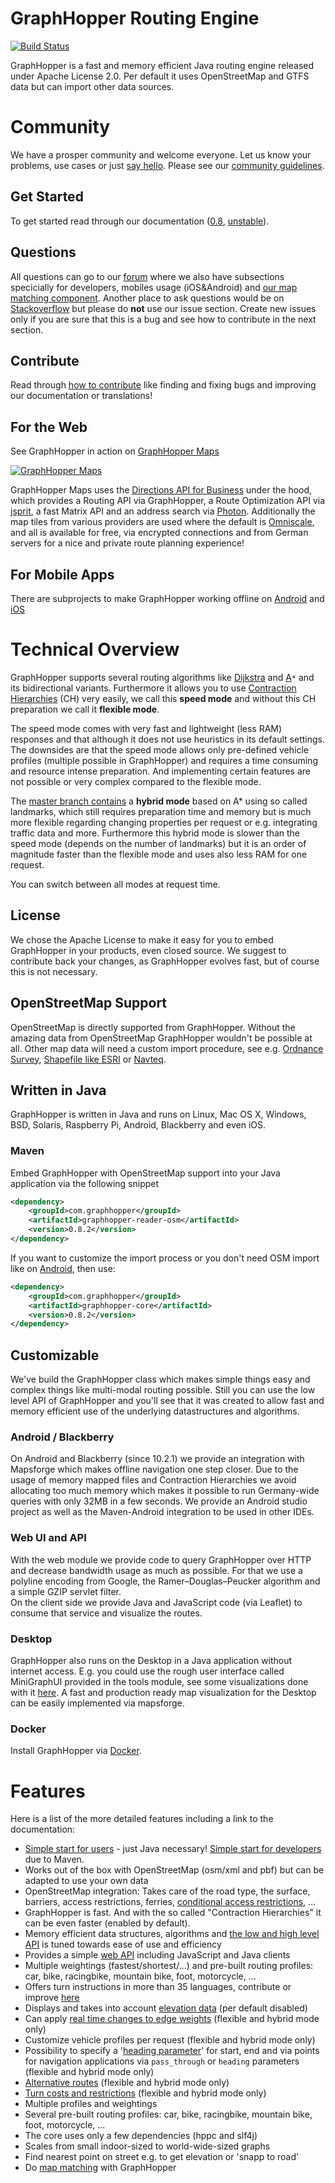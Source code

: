 # GraphHopper Routing Engine

[![Build Status](https://secure.travis-ci.org/graphhopper/graphhopper.png?branch=master)](http://travis-ci.org/graphhopper/graphhopper)

GraphHopper is a fast and memory efficient Java routing engine released under Apache License 2.0.
Per default it uses OpenStreetMap and GTFS data but can import other data sources.

# Community

We have a prosper community and welcome everyone. Let us know your problems, use cases or just [say hello](https://discuss.graphhopper.com/). Please see our [community guidelines](https://graphhopper.com/agreements/cccoc.html).

## Get Started

To get started read through our documentation ([0.8](https://github.com/graphhopper/graphhopper/blob/0.8/docs/index.md), [unstable](https://github.com/graphhopper/graphhopper/blob/master/docs/index.md)). 

## Questions

All questions can go to our [forum](https://discuss.graphhopper.com/) where we also have subsections specicially for developers, mobiles usage (iOS&Android) and [our map matching component](https://github.com/graphhopper/map-matching). Another place to ask questions would be on [Stackoverflow](http://stackoverflow.com/questions/tagged/graphhopper) but please do **not** use our issue section. Create new issues only if you are sure that this is a bug and see how to contribute in the next section.

## Contribute

Read through [how to contribute](.github/CONTRIBUTING.md)
like finding and fixing bugs and improving our documentation or translations!

## For the Web

See GraphHopper in action on [GraphHopper Maps](https://graphhopper.com/maps)

[![GraphHopper Maps](https://karussell.files.wordpress.com/2014/12/graphhopper-maps-0-4-preview.png)](https://graphhopper.com/maps)

GraphHopper Maps uses the [Directions API for Business](https://graphhopper.com/#directions-api) under the hood, which provides 
a Routing API via GraphHopper, a Route Optimization API via [jsprit](http://jsprit.github.io/), a fast Matrix API
and an address search via [Photon](https://github.com/komoot/photon). Additionally the map tiles from various providers are used 
where the default is [Omniscale](http://omniscale.com/), and all is available for free, via encrypted connections and from German servers for a nice and private route planning experience!


## For Mobile Apps

There are subprojects to make GraphHopper working offline
on [Android](https://github.com/graphhopper/graphhopper/tree/master/android)
and [iOS](http://github.com/graphhopper/graphhopper-ios)


# Technical Overview

GraphHopper supports several routing algorithms like 
<a href="https://en.wikipedia.org/wiki/Dijkstra%27s_algorithm">Dijkstra</a> and 
<a href="https://en.wikipedia.org/wiki/A*_search_algorithm">A</a>`*` and its bidirectional variants. 
Furthermore it allows you to use 
<a href="https://en.wikipedia.org/wiki/Contraction_hierarchies">Contraction Hierarchies</a> (CH) 
very easily, we call this **speed mode** and without this CH preparation we call it **flexible mode**.

The speed mode comes with very fast and lightweight (less RAM) responses and that although it does not use heuristics 
in its default settings. The downsides are that the speed mode allows only pre-defined vehicle profiles (multiple possible in GraphHopper) 
and requires a time consuming and resource intense preparation. And implementing certain features are not possible 
or very complex compared to the flexible mode. 

The [master branch contains](https://github.com/graphhopper/graphhopper/pull/780)
a **hybrid mode** based on A* using so called landmarks, which still requires preparation time and memory
but is much more flexible regarding changing properties per request or e.g. integrating traffic data and more. 
Furthermore this hybrid mode is slower than the speed mode (depends on the number of landmarks) but it is an 
order of magnitude faster than the flexible mode and uses also less RAM for one request.

You can switch between all modes at request time.

## License

We chose the Apache License to make it easy for you to embed GraphHopper in your products, even closed source.
We suggest to contribute back your changes, as GraphHopper evolves fast,
but of course this is not necessary.

## OpenStreetMap Support

OpenStreetMap is directly supported from GraphHopper. Without the amazing data from
OpenStreetMap GraphHopper wouldn't be possible at all.
Other map data will need a custom import procedure, see e.g. <a href="https://github.com/graphhopper/graphhopper/issues/277">Ordnance Survey</a>,
<a href="https://github.com/graphhopper/graphhopper/tree/master/reader-shp">Shapefile like ESRI</a> or <a href="https://github.com/knowname/morituri">Navteq</a>.

## Written in Java

GraphHopper is written in Java and runs on Linux, Mac OS X,
Windows, BSD, Solaris, Raspberry Pi, Android, Blackberry and even iOS.

### Maven

Embed GraphHopper with OpenStreetMap support into your Java application via the following snippet

```xml
<dependency>
    <groupId>com.graphhopper</groupId>
    <artifactId>graphhopper-reader-osm</artifactId>
    <version>0.8.2</version>
</dependency>
```

If you want to customize the import process or you don't need OSM import like
on [Android](./docs/android/index.md), then use:

```xml
<dependency>
    <groupId>com.graphhopper</groupId>
    <artifactId>graphhopper-core</artifactId>
    <version>0.8.2</version>
</dependency>
```

## Customizable

We've build the GraphHopper class which makes simple things easy and complex things like multi-modal routing possible. 
Still you can use the low level API of GraphHopper and you'll see that
it was created to allow fast and memory efficient use of the underlying datastructures and algorithms.

### Android / Blackberry

On Android and Blackberry (since 10.2.1) we provide an integration with Mapsforge which makes offline navigation one step closer.
Due to the usage of memory mapped files and Contraction Hierarchies
we avoid allocating too much memory which makes it possible to run Germany-wide queries with only 
32MB in a few seconds. We provide an Android studio project as well as the Maven-Android integration to be 
used in other IDEs.

### Web UI and API

With the web module we provide code to query GraphHopper over HTTP and decrease bandwidth usage as much as possible.
For that we use a polyline encoding from Google, the Ramer–Douglas–Peucker algorithm and a simple 
GZIP servlet filter.                 
On the client side we provide Java and JavaScript code (via Leaflet) to consume that service and 
visualize the routes.

### Desktop

GraphHopper also runs on the Desktop in a Java application without internet access.
E.g. you could use the rough user interface called MiniGraphUI provided in the tools module, see some
visualizations done with it [here](https://graphhopper.com/blog/2016/01/19/alternative-roads-to-rome/).
A fast and production ready map visualization for the Desktop can be easily implemented via mapsforge.

### Docker

Install GraphHopper via [Docker](https://github.com/graphhopper/graphhopper/pull/849).

# Features

Here is a list of the more detailed features including a link to the documentation:

 * [Simple start for users](./docs/web/quickstart.md) - just Java necessary! [Simple start for developers](./docs/core/quickstart-from-source.md) due to Maven.
 * Works out of the box with OpenStreetMap (osm/xml and pbf) but can be adapted to use your own data
 * OpenStreetMap integration: Takes care of the road type, the surface, barriers, access restrictions, ferries, [conditional access restrictions](https://github.com/graphhopper/graphhopper/pull/621), ...
 * GraphHopper is fast. And with the so called "Contraction Hierarchies" it can be even faster (enabled by default).
 * Memory efficient data structures, algorithms and [the low and high level API](./docs/core/low-level-api.md) is tuned towards ease of use and efficiency
 * Provides a simple [web API](./docs/web/api-doc.md) including JavaScript and Java clients
 * Multiple weightings (fastest/shortest/...) and pre-built routing profiles: car, bike, racingbike, mountain bike, foot, motorcycle, ...
 * Offers turn instructions in more than 35 languages, contribute or improve [here](./docs/core/translations.md)
 * Displays and takes into account [elevation data](./docs/core/elevation.md) (per default disabled)
 * Can apply [real time changes to edge weights](https://graphhopper.com/blog/2015/04/08/visualize-and-handle-traffic-information-with-graphhopper-in-real-time-for-cologne-germany-koln/) (flexible and hybrid mode only)
 * Customize vehicle profiles per request (flexible and hybrid mode only)
 * Possibility to specify a '[heading parameter](./docs/core/routing.md)' for start, end and via points for navigation applications via `pass_through` or `heading` parameters (flexible and hybrid mode only)
 * [Alternative routes](https://discuss.graphhopper.com/t/alternative-routes/424) (flexible and hybrid mode only)
 * [Turn costs and restrictions](https://github.com/graphhopper/graphhopper/pull/55#issuecomment-31089096) (flexible and hybrid mode only)
 * Multiple profiles and weightings
 * Several pre-built routing profiles: car, bike, racingbike, mountain bike, foot, motorcycle, ...
 * The core uses only a few dependencies (hppc and slf4j)
 * Scales from small indoor-sized to world-wide-sized graphs
 * Find nearest point on street e.g. to get elevation or 'snapp to road'
 * Do [map matching](https://github.com/graphhopper/map-matching) with GraphHopper
